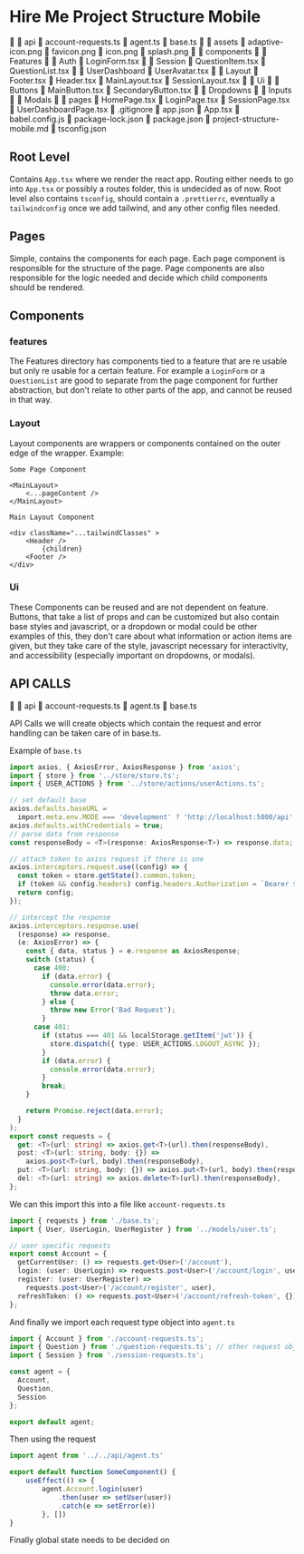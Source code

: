 # Hire Me Project Structure Mobile

  api
     account-requests.ts
     agent.ts
     base.ts
  assets
     adaptive-icon.png
     favicon.png
     icon.png
     splash.png
  components
    Features
      Auth
         LoginForm.tsx
      Session
         QuestionItem.tsx
         QuestionList.tsx
      UserDashboard
         UserAvatar.tsx
    Layout
       Footer.tsx
       Header.tsx
       MainLayout.tsx
       SessionLayout.tsx
    Ui
      Buttons
         MainButton.tsx
         SecondaryButton.tsx
      Dropdowns
      Inputs
      Modals
  pages
     HomePage.tsx
     LoginPage.tsx
     SessionPage.tsx
     UserDashboardPage.tsx
   .gitignore
   app.json
   App.tsx
   babel.config.js
   package-lock.json
   package.json
   project-structure-mobile.md
   tsconfig.json

## Root Level 
Contains `App.tsx` where we render the react app. 
Routing either needs to go into `App.tsx` or possibly a routes folder, this is undecided as of now.
Root level also contains `tsconfig`, should contain a `.prettierrc`, eventually a `tailwindconfig`
once we add tailwind, and any other config files needed.

## Pages

Simple, contains the components for each page. Each page component is responsible for the structure of the page.
Page components are also responsible for the logic needed and decide which child components should be rendered.

## Components 
### features
The Features directory has components tied to a feature that are re usable but only re usable for a certain 
feature. For example a `LoginForm` or a `QuestionList` are good to separate from the page component for further
abstraction, but don't relate to other parts of the app, and cannot be reused in that way.

### Layout
Layout components are wrappers or components contained on the outer edge of the wrapper.
Example: 

`Some Page Component`
```typescriptreact
<MainLayout>
    <...pageContent />
</MainLayout>
```

`Main Layout Component`
```typescriptreact
<div className="...tailwindClasses" >
    <Header />
        {children}
    <Footer />
</div>
```

### Ui 
These Components can be reused and are not dependent on feature. Buttons, that take a list of props
and can be customized but also contain base styles and javascript, or a dropdown or modal could
be other examples of this, they don't care about what information or action items are given, 
but they take care of the style, javascript necessary for interactivity, and accessibility
(especially important on dropdowns, or modals).


## API CALLS
  api
     account-requests.ts
     agent.ts
     base.ts

API Calls we will create objects which contain the request and error 
handling can be taken care of in base.ts.

Example of `base.ts`

```typescript
import axios, { AxiosError, AxiosResponse } from 'axios';
import { store } from '../store/store.ts';
import { USER_ACTIONS } from '../store/actions/userActions.ts';

// set default base
axios.defaults.baseURL =
  import.meta.env.MODE === 'development' ? 'http://localhost:5000/api' : '/api';
axios.defaults.withCredentials = true;
// parse data from response
const responseBody = <T>(response: AxiosResponse<T>) => response.data;

// attach token to axios request if there is one
axios.interceptors.request.use((config) => {
  const token = store.getState().common.token;
  if (token && config.headers) config.headers.Authorization = `Bearer ${token}`;
  return config;
});

// intercept the response
axios.interceptors.response.use(
  (response) => response,
  (e: AxiosError) => {
    const { data, status } = e.response as AxiosResponse;
    switch (status) {
      case 400:
        if (data.error) {
          console.error(data.error);
          throw data.error;
        } else {
          throw new Error('Bad Request');
        }
      case 401:
        if (status === 401 && localStorage.getItem('jwt')) {
          store.dispatch({ type: USER_ACTIONS.LOGOUT_ASYNC });
        }
        if (data.error) {
          console.error(data.error);
        }
        break;
    }

    return Promise.reject(data.error);
  }
);
export const requests = {
  get: <T>(url: string) => axios.get<T>(url).then(responseBody),
  post: <T>(url: string, body: {}) =>
    axios.post<T>(url, body).then(responseBody),
  put: <T>(url: string, body: {}) => axios.put<T>(url, body).then(responseBody),
  del: <T>(url: string) => axios.delete<T>(url).then(responseBody),
};
```

We can this import this into a file like `account-requests.ts`
```typescript
import { requests } from './base.ts';
import { User, UserLogin, UserRegister } from '../models/user.ts';

// user specific requests
export const Account = {
  getCurrentUser: () => requests.get<User>('/account'),
  login: (user: UserLogin) => requests.post<User>('/account/login', user),
  register: (user: UserRegister) =>
    requests.post<User>('/account/register', user),
  refreshToken: () => requests.post<User>('/account/refresh-token', {}),
};
```

And finally we import each request type object into `agent.ts`
```typescript
import { Account } from './account-requests.ts';
import { Question } from './question-requests.ts'; // other request objects
import { Session } from './session-requests.ts';

const agent = {
  Account,
  Question,
  Session
};

export default agent;
```

Then using the request

```typescript
import agent from '../../api/agent.ts'

export default function SomeComponent() {
    useEffect(() => {
        agent.Account.login(user)
            .then(user => setUser(user))
            .catch(e => setError(e))
        }, [])
}
```

Finally global state needs to be decided on
